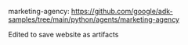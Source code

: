 marketing-agency: https://github.com/google/adk-samples/tree/main/python/agents/marketing-agency

Edited to save website as artifacts